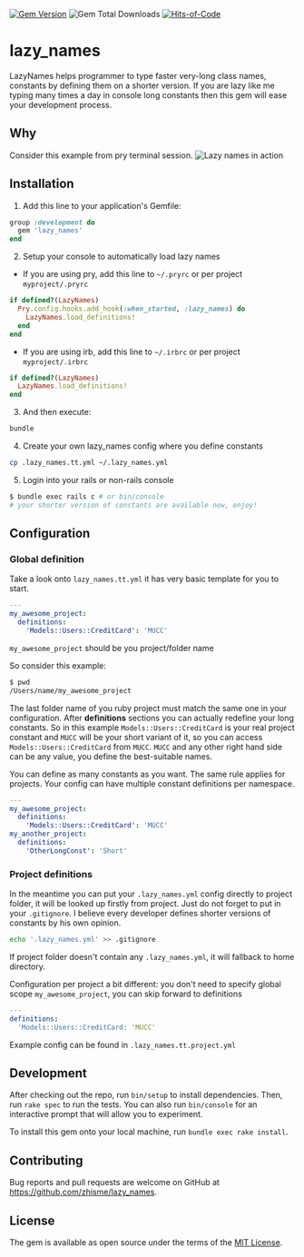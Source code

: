 [![Gem Version](https://badge.fury.io/rb/lazy_names.svg?icon=si%3Arubygems)](https://badge.fury.io/rb/lazy_names)
![Gem Total Downloads](https://img.shields.io/gem/dt/lazy_names?style=for-the-badge)
[![Hits-of-Code](https://hitsofcode.com/github/zhisme/lazy_names?branch=master)](https://hitsofcode.com/github/zhisme/lazy_names/view?branch=master)
# lazy_names

LazyNames helps programmer to type faster very-long class names, constants by defining them on a shorter version.
If you are lazy like me typing many times a day in console long constants then this gem will ease your development process.

## Why

Consider this example from pry terminal session.
![Lazy names in action](https://media.giphy.com/media/7CtRJfp2yocsOu9zEA/source.gif)

## Installation

1. Add this line to your application's Gemfile:

```ruby
group :development do
  gem 'lazy_names'
end
```
2. Setup your console to automatically load lazy names

- If you are using pry, add this line to `~/.pryrc` or per project `myproject/.pryrc`

```ruby
if defined?(LazyNames)
  Pry.config.hooks.add_hook(:when_started, :lazy_names) do
    LazyNames.load_definitions!
  end
end
```

- If you are using irb, add this line to `~/.irbrc` or per project `myproject/.irbrc`

```ruby
if defined?(LazyNames)
  LazyNames.load_definitions!
end
```

3. And then execute:
```bash
bundle
```

4. Create your own lazy_names config where you define constants
```bash
cp .lazy_names.tt.yml ~/.lazy_names.yml
```

5. Login into your rails or non-rails console
```bash
$ bundle exec rails c # or bin/console
# your shorter version of constants are available now, enjoy!
```

## Configuration

### Global definition

Take a look onto `lazy_names.tt.yml` it has very basic template for you to start.

```yml
---
my_awesome_project:
  definitions:
    'Models::Users::CreditCard': 'MUCC'
```
`my_awesome_project` should be you project/folder name

So consider this example:
```sh
$ pwd
/Users/name/my_awesome_project
```
The last folder name of you ruby project must match the same one in your configuration.
After **definitions** sections you can actually redefine your long constants.
So in this example `Models::Users::CreditCard` is your real project constant and
`MUCC` will be your short variant of it, so you can access `Models::Users::CreditCard`
from `MUCC`. `MUCC` and any other right hand side can be any value, you define the best-suitable names.

You can define as many constants as you want. The same rule applies for projects.
Your config can have multiple constant definitions per namespace.
```yml
---
my_awesome_project:
  definitions:
    'Models::Users::CreditCard': 'MUCC'
my_another_project:
  definitions:
    'OtherLongConst': 'Short'
```

### Project definitions

In the meantime you can put your `.lazy_names.yml` config directly to project folder, it will be looked up firstly from project.
Just do not forget to put in your `.gitignore`. I believe every developer defines shorter versions of constants by his own opinion.
```sh
echo '.lazy_names.yml' >> .gitignore
```
If project folder doesn't contain any `.lazy_names.yml`, it will fallback to home directory.

Configuration per project a bit different: you don't need to specify global scope `my_awesome_project`, you can skip forward to definitions
```yml
---
definitions:
  'Models::Users::CreditCard: 'MUCC'
```
Example config can be found in `.lazy_names.tt.project.yml`

## Development

After checking out the repo, run `bin/setup` to install dependencies. Then, run `rake spec` to run the tests. You can also run `bin/console` for an interactive prompt that will allow you to experiment.

To install this gem onto your local machine, run `bundle exec rake install`.

## Contributing

Bug reports and pull requests are welcome on GitHub at https://github.com/zhisme/lazy_names.

## License

The gem is available as open source under the terms of the [MIT License](https://opensource.org/licenses/MIT).
